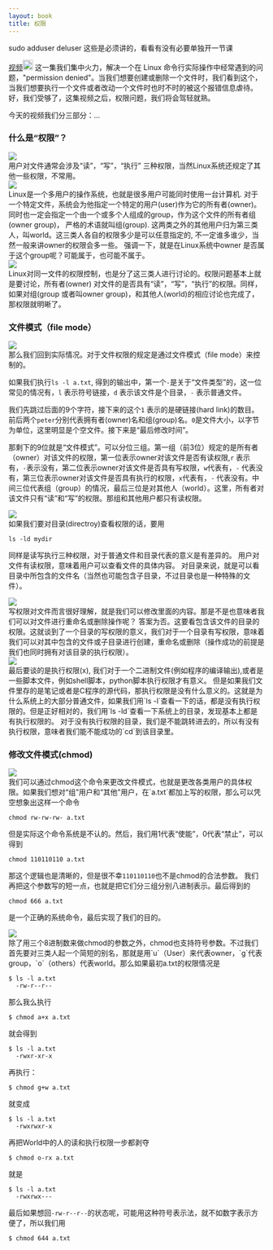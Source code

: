 ```yaml
---
layout: book
title: 权限
---
```


sudo adduser deluser 这些是必须讲的，看看有没有必要单独开一节课

<a href="http://v.youku.com/v_show/id_XMzYwNzc1MTY4.html">视频<img width="20" height="20" src="http://happypeter.github.com/LGCB-assets/misc/youku.png" /></a>
这一集我们集中火力，解决一个在 Linux 命令行实际操作中经常遇到的问题，"permission denied"。当我们想要创建或删除一个文件时，我们看到这个，当我们想要执行一个文件或者改动一个文件时也时不时的被这个报错信息虐待。好，我们受够了，这集视频之后，权限问题，我们将会驾轻就熟。

今天的视频我们分三部分：...

### 什么是“权限”？
<div class="slide">
  <img src="/LGCB-assets/bash/perm_1.png" />
</div>
用户对文件通常会涉及“读”，“写”，“执行”
三种权限，当然Linux系统还规定了其他一些权限，不常用。
<div class="slide">
  <img src="/LGCB-assets/bash/perm_2.png" />
</div>
Linux是一个多用户的操作系统，也就是很多用户可能同时使用一台计算机.
对于一个特定文件，系统会为他指定一个特定的用户(user)作为它的所有者(owner)。  同时也一定会指定一个由一个或多个人组成的group，作为这个文件的所有者组(owner group)， 严格的术语就叫组(group). 这两类之外的其他用户归为第三类人，叫world。这三类人各自的权限多少是可以任意指定的, 不一定谁多谁少，当然一般来讲owner的权限会多一些。
强调一下，就是在Linux系统中owner
是否属于这个group呢？可能属于，也可能不属于。
<div class="slide">
  <img src="/LGCB-assets/bash/perm_3.png" />
</div>
Linux对同一文件的权限控制，也是分了这三类人进行讨论的。权限问题基本上就是要讨论，所有者(owner) 对文件的是否具有“读”，“写”，“执行”的权限。同样，如果对组(group 或者叫owner group)，和其他人(world)的相应讨论也完成了，那权限就明晰了。

### 文件模式（file mode）
<div class="slide">
  <img src="/LGCB-assets/bash/perm_4.png" />
</div>
那么我们回到实际情况。对于文件权限的规定是通过文件模式（file mode）来控制的。

如果我们执行`ls -l a.txt`,
得到的输出中，第一个`-`是关于“文件类型”的，这一位常见的情况有，`l` 表示符号链接，`d` 表示该文件是个目录，`-` 表示普通文件。

我们先跳过后面的9个字符，接下来的这个`1` 表示的是硬链接(hard link)的数目。前后两个`peter`分别代表拥有者(owner)名和组(group)名。`0`是文件大小，以字节为单位，这里明显是个空文件。接下来是“最后修改时间”。

那剩下的9位就是“文件模式”。可以分位三组。第一组（前3位）规定的是所有者（owner）对该文件的权限，第一位表示owner对该文件是否有读权限,`r`
表示有，`-`表示没有，第二位表示owner对该文件是否具有写权限，`w`代表有，`-`
代表没有，第三位表示owner对该文件是否具有执行的权限，`x`代表有，`-`
代表没有。中间三位代表组（group）的情况，最后三位是对其他人（world）。这里，所有者对该文件只有“读”和“写”的权限。那组和其他用户都只有读权限。


<div class="slide">
  <img src="/LGCB-assets/bash/perm_5.png" />
</div>
如果我们要对目录(directroy)查看权限的话，要用

    ls -ld mydir

同样是读写执行三种权限，对于普通文件和目录代表的意义是有差异的。
用户对文件有读权限，意味着用户可以查看文件的具体内容。
对目录来说，就是可以看目录中所包含的文件名（当然也可能包含子目录，不过目录也是一种特殊的文件）。
<div class="slide">
  <img src="/LGCB-assets/bash/perm_6.png" />
</div>
写权限对文件而言很好理解，就是我们可以修改里面的内容。那是不是也意味者我们可以对文件进行重命名或删除操作呢？
答案为否。这要看包含该文件的目录的权限。这就谈到了一个目录的写权限的意义，我们对于一个目录有写权限，意味着我们可以对其中包含的文件或子目录进行创建，重命名或删除（操作成功的前提是我们也同时拥有对该目录的执行权限）。
<div class="slide">
  <img src="/LGCB-assets/bash/perm_7.png" />
</div>
最后要谈的是执行权限(x),
我们对于一个二进制文件(例如程序的编译输出),或者是一些脚本文件，例如shell脚本，python脚本执行权限才有意义。
但是如果我们文件里存的是笔记或者是C程序的源代码，那执行权限是没有什么意义的。这就是为什么系统上的大部分普通文件，如果我们用`ls
-l`查看一下的话，都是没有执行权限的。但是正好相对的，我们用`ls
-ld`查看一下系统上的目录，发现基本上都是有执行权限的。
对于没有执行权限的目录，我们是不能跳转进去的，所以有没有执行权限，意味者我们能不能成功的`cd`到该目录里。

### 修改文件模式(chmod)
<div class="slide">
  <img src="/LGCB-assets/bash/perm_8.png" />
</div>
我们可以通过chmod这个命令来更改文件模式，也就是更改各类用户的具体权限。如果我们想对“组”用户和“其他”用户，在`a.txt`都加上写的权限，那么可以凭空想象出这样一个命令

    chmod rw-rw-rw- a.txt

但是实际这个命令系统是不认的。然后，我们用1代表“使能”，0代表“禁止”，可以得到

    chmod 110110110 a.txt

那这个逻辑也是清晰的，但是很不幸`110110110`也不是chmod的合法参数。
我们再把这个参数写的短一点，也就是把它们分三组分别八进制表示。最后得到的

    chmod 666 a.txt

是一个正确的系统命令，最后实现了我们的目的。
<div class="slide">
  <img src="/LGCB-assets/bash/perm_9.png" />
</div>
除了用三个8进制数来做chmod的参数之外，chmod也支持符号参数。不过我们首先要对三类人起一个简短的别名，那就是用`u`（User）来代表owner，`g`代表group，`o`（others）代表world。那么如果最初a.txt的权限情况是

    $ ls -l a.txt
      -rw-r--r--

那么我么执行

    $ chmod a+x a.txt

就会得到

    $ ls -l a.txt
      -rwxr-xr-x

再执行：

    $ chmod g+w a.txt

就变成

    $ ls -l a.txt
      -rwxrwxr-x

再把World中的人的读和执行权限一步都剥夺

    $ chmod o-rx a.txt

就是

    $ ls -l a.txt
      -rwxrwx---

最后如果想回`-rw-r--r--`的状态呢，可能用这种符号表示法，就不如数字表示方便了，所以我们用

    $ chmod 644 a.txt
